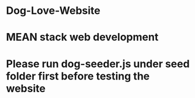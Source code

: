 # Dog-Love-Website
# MEAN stack web development
# Please run dog-seeder.js under seed folder first before testing the website
